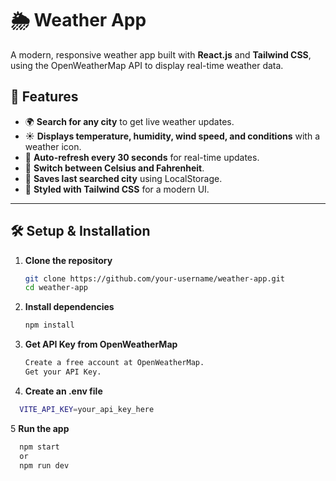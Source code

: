 # 🌦️ Weather App

A modern, responsive weather app built with **React.js** and **Tailwind CSS**, using the OpenWeatherMap API to display real-time weather data.

## 🚀 Features

- 🌍 **Search for any city** to get live weather updates.
- ☀️ **Displays temperature, humidity, wind speed, and conditions** with a weather icon.
- 🔄 **Auto-refresh every 30 seconds** for real-time updates.
- 🔄 **Switch between Celsius and Fahrenheit**.
- 💾 **Saves last searched city** using LocalStorage.
- 🎨 **Styled with Tailwind CSS** for a modern UI.

---

## 🛠️ Setup & Installation

1. **Clone the repository**
   ```sh
   git clone https://github.com/your-username/weather-app.git
   cd weather-app
   ```
2. **Install dependencies**
   ```sh
   npm install
   ```
3. **Get API Key from OpenWeatherMap**
   ```sh
   Create a free account at OpenWeatherMap.
   Get your API Key.
   ```
4. **Create an .env file**

```sh
  VITE_API_KEY=your_api_key_here
```

5 **Run the app**

```sh
  npm start
  or
  npm run dev
```
